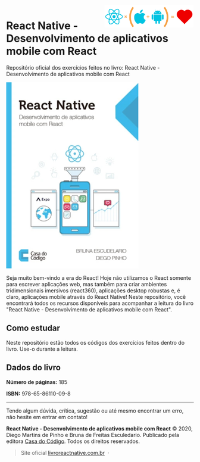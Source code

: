 <a href="https://livroreactnative.com.br/" target="_blank">
    <img src="assets/logo.png" alt="logo" title="React Native" align="right" height="60" />
</a>

React Native - Desenvolvimento de aplicativos mobile com React
======================
Repositório oficial dos exercícios feitos no livro: React Native - Desenvolvimento de aplicativos mobile com React

<img src="assets/cover-hd.jpg" alt="cover-hd" title="Capa do livro" height="500px" />

Seja muito bem-vindo a era do React! Hoje não utilizamos o React somente para escrever aplicações web, mas também para criar ambientes tridimensionais imersivos (react360), aplicações desktop robustas e, é claro, aplicações mobile através do React Native! Neste repositório, você encontrará todos os recursos disponíveis para acompanhar a leitura do livro "React Native - Desenvolvimento de aplicativos mobile com React".

Como estudar
------
Neste repositório estão todos os códigos dos exercícios feitos dentro do livro. Use-o durante a leitura.

Dados do livro
------
**Número de páginas:** 185 

**ISBN:** 978-65-86110-09-8

------
Tendo algum dúvida, crítica, sugestão ou até mesmo encontrar um erro, não hesite em entrar em contato!

**React Native - Desenvolvimento de aplicativos mobile com React** © 2020, Diego Martins de Pinho e Bruna de Freitas Esculedario. Publicado pela editora [Casa do Código](https://www.casadocodigo.com.br/). Todos os direitos reservados.

> Site oficial [livroreactnative.com.br](https://livroreactnative.com.br/) &nbsp;&middot;&nbsp;